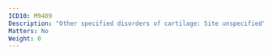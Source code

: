```yaml
---
ICD10: M9489
Description: "Other specified disorders of cartilage: Site unspecified"
Matters: No
Weight: 0
---
```


